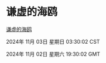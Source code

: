 # 谦虚的海鸥
[谦虚的海鸥](http://219.139.197.74:56308/qxdho/course/base/hotlink/index.php)

2024年 11月 03日 星期日 03:30:02 CST

2024年 11月 02日 星期六 19:30:02 GMT
